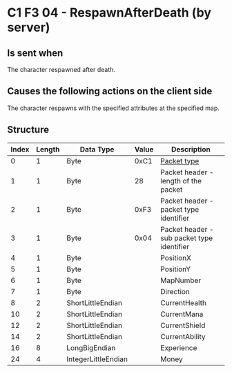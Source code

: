# C1 F3 04 - RespawnAfterDeath (by server)

## Is sent when

The character respawned after death.

## Causes the following actions on the client side

The character respawns with the specified attributes at the specified map.

## Structure

| Index | Length | Data Type | Value | Description |
|-------|--------|-----------|-------|-------------|
| 0 | 1 |   Byte   | 0xC1  | [Packet type](PacketTypes.md) |
| 1 | 1 |    Byte   |   28   | Packet header - length of the packet |
| 2 | 1 |    Byte   | 0xF3  | Packet header - packet type identifier |
| 3 | 1 |    Byte   | 0x04  | Packet header - sub packet type identifier |
| 4 | 1 | Byte |  | PositionX |
| 5 | 1 | Byte |  | PositionY |
| 6 | 1 | Byte |  | MapNumber |
| 7 | 1 | Byte |  | Direction |
| 8 | 2 | ShortLittleEndian |  | CurrentHealth |
| 10 | 2 | ShortLittleEndian |  | CurrentMana |
| 12 | 2 | ShortLittleEndian |  | CurrentShield |
| 14 | 2 | ShortLittleEndian |  | CurrentAbility |
| 16 | 8 | LongBigEndian |  | Experience |
| 24 | 4 | IntegerLittleEndian |  | Money |